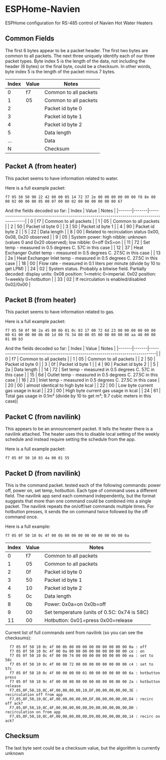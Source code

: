 # ESPHome-Navien
ESPHome configuration for RS-485 control of Navien Hot Water Heaters


## Common Fields

The first 6 bytes appear to be a packet header. The first two bytes are common to all packets. The next three uniquely identify each of our three packet types. Byte index 5 is the length of the data, not including the header (6 bytes) or the final byte, could be a checksum. In other words, byte index 5 is the length of the packet minus 7 bytes.

| Index |	Value |	Notes |
|-------|---------|-------|
| 0 	| f7 	  | Common to all packets |
| 1 	| 05 	  | Common to all packets |
| 2 	|	      | Packet id byte 0 |
| 3 	|	      | Packet id byte 1 |
| 4 	|	      | Packet id byte 2 |
| 5 	|	      | Data length |
| … 	|	      | Data |
| N 	|	      | Checksum |

## Packet A (from heater)

This packet seems to have information related to water.

Here is a full example packet:

```
f7 05 50 50 90 22 42 00 00 05 14 72 37 2e 00 00 00 00 00 00 f8 8e 00 00 02 00 00 00 05 00 07 00 00 02 00 00 00 00 00 00 67
```

And the fields decoded so far:
| Index | Value | Notes                                                                                       |
|-------|-------|---------------------------------------------------------------------------------------------|
| 0     | f7    | Common to all packets                                                                       |
| 1     | 05    | Common to all packets                                                                       |
| 2     | 50    | Packet id byte 0                                                                            |
| 3     | 50    | Packet id byte 1                                                                            |
| 4     | 90    | Packet id byte 2                                                                            |
| 5     | 22    | Data length                                                                                 |
| 8     | 00    | Related to recirculation status 0x00, 0x08, 0x20 observed                                   |
| 9     | 05    | System power: high nibble: unknown (values 0 and 0x20 observed); low nibble: 0=off 0x5=on   |
| 11    | 72    | Set temp - measured in 0.5 degrees C. 57C in this case                                      |
| 12    | 37    | Heat Exchanger Outlet temp - measured in 0.5 degrees C. 27.5C in this case                  |
| 13    | 2e    | Heat Exchanger Inlet temp - measured in 0.5 degrees C. 27.5C in this case                   |
| 18    | 00    | Flow rate - measured in 0.1 liters per minute (divide by 10 to get LPM)                     |
| 24    | 02    | System status. Probably a bitwise field. Partially decoded: display units: 0x08 position: 1=metric 0=imperial. 0x02 position: 1=weekly 0=hotbutton   |
| 33    | 02    | If recirculation is enabled/disabled 0x02/0x00                                              |


## Packet B (from heater)

This packet seems to have information related to gas.

Here is a full example packet:

```
f7 05 50 0f 90 2a 45 00 0b 01 0c 03 17 00 72 6d 23 00 00 00 00 00 00 00 61 00 00 00 0b 00 1d 00 f6 34 00 00 05 00 00 00 00 00 aa 48 00 00 01 00 b3
```

And the fields decoded so far:
| Index | Value | Notes                                                                           |
|-------|-------|---------------------------------------------------------------------------------|
| 0     | f7    | Common to all packets                                                           |
| 1     | 05    | Common to all packets                                                           |
| 2     | 50    | Packet id byte 0                                                                |
| 3     | 0f    | Packet id byte 1                                                                |
| 4     | 90    | Packet id byte 2                                                                |
| 5     | 2a    | Data length                                                                     |
| 14    | 72    | Set temp - measured in 0.5 degrees C. 57C in this case                          |
| 15    | 6d    | Outlet temp - measured in 0.5 degrees C. 27.5C in this case                     |
| 16    | 23    | Inlet temp - measured in 0.5 degrees C. 27.5C in this case                      |
| 20    | 00    | almost identical to high byte kcal                                              |
| 22    | 00    | Low byte current gas usage in kcal                                              |
| 23    | 00    | High byte current gas usage in kcal                                             |
| 24    | 61    | Total gas usage in 0.1m³ (divide by 10 to get m³; 9.7 cubic meters in this case)|


## Packet C (from navilink)

This appears to be an announcement packet. It tells the heater there is a navilink attached. The heater uses this to disable local setting of the weekly schedule and instead require setting the schedule from the app.

Here is a full example packet:

```
f7 05 0f 50 10 03 4a 00 01 55
```

## Packet D (from navilink)

This is the command packet. tested each of the following commands: power off, power on, set temp, hotbutton. Each type of command uses a different field. The navilink app send each command independently, but the format suggests that more than one command could be combined into a single packet. The navilink repeats the on/off/set commands multiple times. For hotbutton presses, it sends the on command twice followed by the off command once.

Here is a full example:
```
f7 05 0f 50 10 0c 4f 00 0b 00 00 00 00 00 00 00 00 00 0a
```

| Index | Value | Notes                                                  |
|-------|-------|--------------------------------------------------------|
| 0     | f7    | Common to all packets                                  |
| 1     | 05    | Common to all packets                                  |
| 2     | 0f    | Packet id byte 0                                       |
| 3     | 50    | Packet id byte 1                                       |
| 4     | 10    | Packet id byte 2                                       |
| 5     | 0c    | Data length                                            |
| 8     | 0b    | Power: 0x0a=on 0x0b=off                                |
| 9     | 00    | Set temperature (units of 0.5C: 0x74 is 58C)           |
| 11    | 00    | Hotbutton: 0x01=press 0x00=release                     |


Current list of full commands sent from navilink (so you can see the checksums):

```
  f7 05 0f 50 10 0c 4f 00 0b 00 00 00 00 00 00 00 00 00 0a : off
  f7 05 0f 50 10 0c 4f 00 0a 00 00 00 00 00 00 00 00 00 ce : on
  f7 05 0f 50 10 0c 4f 00 00 74 00 00 00 00 00 00 00 00 ea : set to 58c
  f7 05 0f 50 10 0c 4f 00 00 72 00 00 00 00 00 00 00 00 c4 : set to 57c
  f7 05 0f 50 10 0c 4f 00 00 00 00 01 00 00 00 00 00 00 6a : hotbutton press
  f7 05 0f 50 10 0c 4f 00 00 00 00 00 00 00 00 00 00 00 2a : hotbutton release
  F7,05,0F,50,10,0C,4F,00,00,00,00,10,DF,00,00,00,00,00,3E : recirculation off from app
  F7,05,0F,50,10,0C,4F,00,00,00,00,00,DF,00,00,00,00,00,D4 : recirc off ack?
  F7,05,0F,50,10,0C,4F,00,00,00,00,08,D9,00,00,00,00,00,D0 : recirculation on from app
  F7,05,0F,50,10,0C,4F,00,00,00,00,00,D9,00,00,00,00,00,14 : recirc on ack?
```

## Checksum

The last byte sent could be a checksum value, but the algorithm is currently unknown